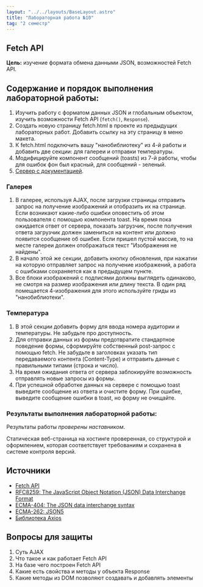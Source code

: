 ```yaml
---
layout: "../../layouts/BaseLayout.astro"
title: "Лабораторная работа №10"
tag: "2 семестр"
---
```


## Fetch API

**Цель:** изучение формата обмена данными JSON, возможностей Fetch API.

## Содержание и порядок выполнения лабораторной работы:

1. Изучить работу с форматом данных JSON и глобальным объектом, изучить возможности Fetch API (`fetch()`, `Response`).
1. Создать новую страницу fetch.html в проекте из предыдущих лабораторных работ. Добавить ссылку на эту страницу в меню макета.
1. К fetch.html подключить вашу "нанобиблиотеку" из 4-й работы и добавить две секции: для галереи и отправки температуры.
1. Модифицируйте компонент сообщений (toasts) из 7-й работы, чтобы для ошибок фон был красный, для сообщений - зеленый.
1. [Сервер с документацией](http://slavaver.space/api/).

### Галерея

1. В галерее, используя AJAX, после загрузки страницы отправить запрос на получение изображений и отобразить их на странице. Если возникают какие-либо ошибки оповестить об этом пользователя с помощью компонента toast. На время пока ожидается ответ от сервера, показать загрузчик, после получения ответа загрузчик должен замениться на контент или должно появится сообщение об ошибке. Если пришел пустой массив, то на месте галереи должен отображаться текст "Изображения не найдены".
1. В начало этой же секции, добавить кнопку обновления, при нажатии на которую отправляет запрос на получение изображений, а работа с ошибками сохраняется как в предыдущем пункте.
1. Все блоки изображений с подписями должны выглядеть одинаково, не смотря на размер изображения или длину текста. В один ряд помещается 4-изображения для этого используйте гриды из "нанобиблиотеки".

### Температура

1. В этой секции добавить форму для ввода номера аудитории и температуры. Не забудьте про доступность.
1. Для отправки данных из формы предотвратите стандартное поведение формы, сформируйте собственный post-запрос с помощью fetch. Не забудьте в заголовках указать тип передаваемого контента (Content-Type) и отправить данные с правильными типами (строка и число).
1. На время ожидания ответа от сервера заблокируйте возможность отправлять новые запросы из формы.
1. При успешной обработке данных на сервере с помощью toast выведите сообщение из ответа и очистите форму. При ошибке, выведите сообщение ошибки в toast, но форму не очищайте.

### Результаты выполнения лабораторной работы:

Результаты работы _проверены наставником_.

Статическая веб-страница на хостинге проверенная, со структурой и оформлением, которая соответствует требованиям и сохранена в системе контроля версий.

## Источники

- [Fetch API](https://developer.mozilla.org/ru/docs/Web/API/Fetch_API)
- [RFC8259: The JavaScript Object Notation (JSON) Data Interchange Format](https://datatracker.ietf.org/doc/html/rfc8259)
- [ECMA-404: The JSON data interchange syntax](https://www.ecma-international.org/publications-and-standards/standards/ecma-404/)
- [ECMA-262: JSON5](https://262.ecma-international.org/11.0/#sec-json-object)
- [Библиотека Axios](https://github.com/axios/axios)

## Вопросы для защиты

1. Суть AJAX
1. Что такое и как работает Fetch API
1. На базе чего построен Fetch API
1. Какие есть свойства и методы у объекта Response
1. Какие методы из DOM позволяют создавать и добавлять элементы
